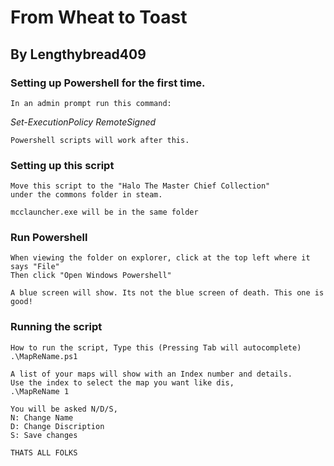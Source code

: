 # From Wheat to Toast
## By Lengthybread409
    
    
### Setting up Powershell for the first time.

    In an admin prompt run this command:
*Set-ExecutionPolicy RemoteSigned*

    Powershell scripts will work after this.

### Setting up this script
    
    Move this script to the "Halo The Master Chief Collection"
    under the commons folder in steam.

    mcclauncher.exe will be in the same folder
    
### Run Powershell
    
    When viewing the folder on explorer, click at the top left where it says "File"
    Then click "Open Windows Powershell"

    A blue screen will show. Its not the blue screen of death. This one is good!

### Running the script 
    
    How to run the script, Type this (Pressing Tab will autocomplete)
    .\MapReName.ps1 

    A list of your maps will show with an Index number and details.
    Use the index to select the map you want like dis,
    .\MapReName 1

    You will be asked N/D/S,
    N: Change Name
    D: Change Discription
    S: Save changes

    THATS ALL FOLKS
